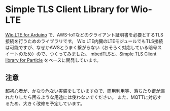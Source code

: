 # Simple TLS Client Library for Wio-LTE
[Wio LTE for Arduino](https://github.com/SeeedJP/WioLTEforArduino/) で、AWS-IoTなどのクライアント証明書を必要とするTLS接続を行うためのライブラリです。
Wio LTE内臓のLTEモジュールでもTLS接続は可能ですが、なぜかAWSとうまく繋がらない（おそらく対応している暗号スイートのため）ので、つくってみました。
[mbedTLS](https://tls.mbed.org/)と、[Simple TLS Client library for Particle](https://github.com/hirotakaster/TlsTcpClient) をベースに開発しています。


## 注意
超初心者が、かなり危ない実装をしていますので、商用利用等、落ちたり鍵が漏れたりしたら困るような用途には使わないでください。
また、MQTTに対応するため、大きく改修を予定しています。
